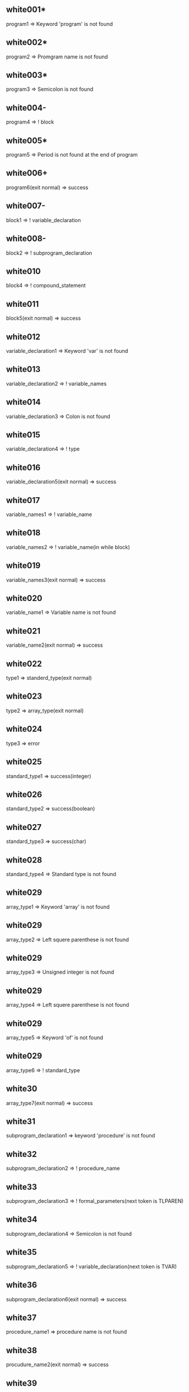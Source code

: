 ## white001*
program1
=> Keyword 'program' is not found
## white002*
program2
=> Promgram name is not found
## white003*
program3
=> Semicolon is not found
## white004-
program4
=> ! block
## white005*
program5
=> Period is not found at the end of program
## white006+
program6(exit normal)
=> success
## white007-
block1
=> ! variable_declaration
## white008-
block2
=> ! subprogram_declaration
## white010
block4
=> ! compound_statement
## white011
block5(exit normal)
=> success
## white012
variable_declaration1
=> Keyword 'var' is not found
## white013
variable_declaration2
=> ! variable_names
## white014
variable_declaration3
=> Colon is not found
## white015
variable_declaration4
=> ! type
## white016
variable_declaration5(exit normal)
=> success
## white017
variable_names1
=> ! variable_name
## white018
variable_names2
=> ! variable_name(in while block)
## white019
variable_names3(exit normal)
=> success
## white020
variable_name1
=> Variable name is not found
## white021
variable_name2(exit normal)
=> success
## white022
type1
=> standerd_type(exit normal)
## white023
type2
=> array_type(exit normal)
## white024
type3
=> error
## white025
standard_type1
=> success(integer)
## white026
standard_type2
=> success(boolean)
## white027
standard_type3
=> success(char)
## white028
standard_type4
=> Standard type is not found
## white029
array_type1
=> Keyword 'array' is not found
## white029
array_type2
=> Left squere parenthese is not found
## white029
array_type3
=> Unsigned integer is not found
## white029
array_type4
=> Left squere parenthese is not found
## white029
array_type5
=> Keyword 'of' is not found
## white029
array_type6
=> ! standard_type
## white30
array_type7(exit normal)
=> success
## white31
subprogram_declaration1
=> keyword 'procedure' is not found
## white32
subprogram_declaration2
=> ! procedure_name
## white33
subprogram_declaration3
=> ! formal_parameters(next token is TLPAREN)
## white34
subprogram_declaration4
=> Semicolon is not found
## white35
subprogram_declaration5
=> ! variable_declaration(next token is TVAR)
## white36
subprogram_declaration6(exit normal)
=> success
## white37
procedure_name1
=> procedure name is not found
## white38
procudure_name2(exit normal)
=> success
## white39


